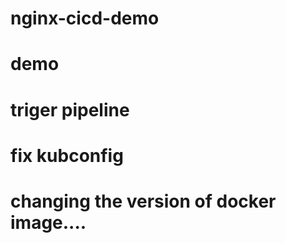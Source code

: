 # nginx-cicd-demo
# demo
# triger pipeline
# fix kubconfig
# changing the version of docker image....
